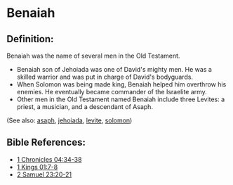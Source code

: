 # Benaiah #

## Definition: ##

Benaiah was the name of several men in the Old Testament.

* Benaiah son of Jehoiada was one of David's mighty men. He was a skilled warrior and was put in charge of David's bodyguards.
* When Solomon was being made king, Benaiah helped him overthrow his enemies. He eventually became commander of the Israelite army.
* Other men in the Old Testament named Benaiah include three Levites: a priest, a musician, and a descendant of Asaph.

(See also: [asaph](../other/asaph.md), [jehoiada](../other/jehoiada.md), [levite](../other/levite.md), [solomon](../other/solomon.md))

## Bible References: ##

* [1 Chronicles 04:34-38](https://door43.org/en/bible/notes/1ch/04/34)
* [1 Kings 01:7-8](https://door43.org/en/bible/notes/1ki/01/07)
* [2 Samuel 23:20-21](https://door43.org/en/bible/notes/2sa/23/20)

